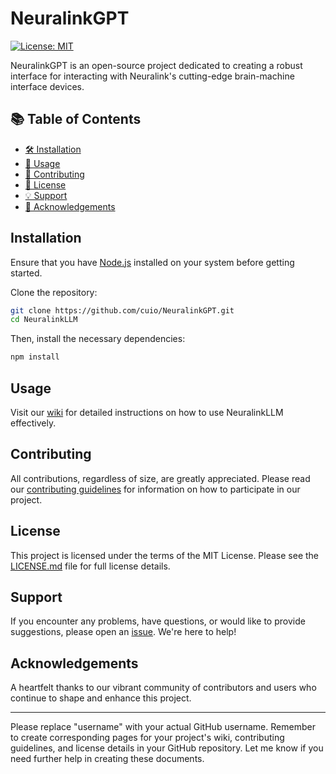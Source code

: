 # NeuralinkGPT

[![License: MIT](https://img.shields.io/badge/License-MIT-green.svg)](https://opensource.org/licenses/MIT)

NeuralinkGPT is an open-source project dedicated to creating a robust interface for interacting with Neuralink's cutting-edge brain-machine interface devices.

## 📚 Table of Contents

- [🛠️ Installation](#installation)
- [🚀 Usage](#usage)
- [🤝 Contributing](#contributing)
- [📄 License](#license)
- [💡 Support](#support)
- [🎉 Acknowledgements](#acknowledgements)

## Installation

Ensure that you have [Node.js](https://nodejs.org/en/) installed on your system before getting started.

Clone the repository:

```bash
git clone https://github.com/cuio/NeuralinkGPT.git
cd NeuralinkLLM
```

Then, install the necessary dependencies:

```bash
npm install
```

## Usage

Visit our [wiki](https://github.com/username/NeuralinkGPT/wiki) for detailed instructions on how to use NeuralinkLLM effectively.

## Contributing

All contributions, regardless of size, are greatly appreciated. Please read our [contributing guidelines](CONTRIBUTING.md) for information on how to participate in our project.

## License

This project is licensed under the terms of the MIT License. Please see the [LICENSE.md](LICENSE.md) file for full license details.

## Support

If you encounter any problems, have questions, or would like to provide suggestions, please open an [issue](https://github.com/username/NeuralinkLLM/issues). We're here to help!

## Acknowledgements

A heartfelt thanks to our vibrant community of contributors and users who continue to shape and enhance this project.

---

Please replace "username" with your actual GitHub username. Remember to create corresponding pages for your project's wiki, contributing guidelines, and license details in your GitHub repository. Let me know if you need further help in creating these documents.
